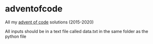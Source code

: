 # adventofcode
All my [advent of code](https://adventofcode.com/) solutions (2015-2020)

All inputs should be in a text file called data.txt in the same folder as the python file
